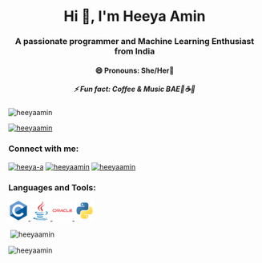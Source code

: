 <h1 align="center">Hi 👋, I'm Heeya Amin</h1>
<h3 align="center">A passionate programmer and Machine Learning Enthusiast from India</h3>
<h4 align="center">😄 Pronouns: She/Her👩</h4>
<h5 align="center">⚡ Fun fact: Coffee & Music BAE💞☕🎶</h5>

<p align="left"> <img src="https://komarev.com/ghpvc/?username=heeyaamin&label=Profile%20views&color=0e75b6&style=flat" alt="heeyaamin" /> </p>

<p align="left"> <a href="https://github.com/ryo-ma/github-profile-trophy"><img src="https://github-profile-trophy.vercel.app/?username=heeyaamin" alt="heeyaamin" /></a> </p>

<h3 align="left">Connect with me:</h3>
<p align="left">
<a href="https://linkedin.com/in/heeya-a" target="blank"><img align="center" src="https://raw.githubusercontent.com/rahuldkjain/github-profile-readme-generator/master/src/images/icons/Social/linked-in-alt.svg" alt="heeya-a" height="30" width="40" /></a>
<a href="https://www.codechef.com/users/heeyaamin" target="blank"><img align="center" src="https://cdn.jsdelivr.net/npm/simple-icons@3.1.0/icons/codechef.svg" alt="heeyaamin" height="30" width="40" /></a>
<a href="https://www.hackerrank.com/heeyaamin" target="blank"><img align="center" src="https://raw.githubusercontent.com/rahuldkjain/github-profile-readme-generator/master/src/images/icons/Social/hackerrank.svg" alt="heeyaamin" height="30" width="40" /></a>
</p>

<h3 align="left">Languages and Tools:</h3>
<p align="left"> <a href="https://www.cprogramming.com/" target="_blank" rel="noreferrer"> <img src="https://raw.githubusercontent.com/devicons/devicon/master/icons/c/c-original.svg" alt="c" width="40" height="40"/> </a> <a href="https://www.java.com" target="_blank" rel="noreferrer"> <img src="https://raw.githubusercontent.com/devicons/devicon/master/icons/java/java-original.svg" alt="java" width="40" height="40"/> </a> <a href="https://www.oracle.com/" target="_blank" rel="noreferrer"> <img src="https://raw.githubusercontent.com/devicons/devicon/master/icons/oracle/oracle-original.svg" alt="oracle" width="40" height="40"/> </a> <a href="https://www.python.org" target="_blank" rel="noreferrer"> <img src="https://raw.githubusercontent.com/devicons/devicon/master/icons/python/python-original.svg" alt="python" width="40" height="40"/> </a> </p>

<p>&nbsp;<img align="center" src="https://github-readme-stats.vercel.app/api?username=heeyaamin&show_icons=true&locale=en" alt="heeyaamin" /></p>

<p><img align="center" src="https://github-readme-streak-stats.herokuapp.com/?user=heeyaamin&" alt="heeyaamin" /></p>
